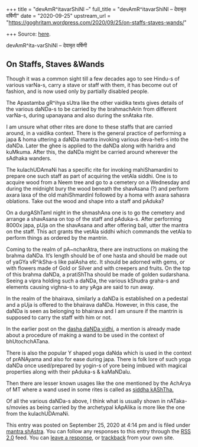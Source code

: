 +++
title = "devAmR^itavarShiNI –"
full_title = "devAmR^itavarShiNI – देवामृत वर्षिणी"
date = "2020-09-25"
upstream_url = "https://goghritam.wordpress.com/2020/09/25/on-staffs-staves-wands/"

+++
Source: [here](https://goghritam.wordpress.com/2020/09/25/on-staffs-staves-wands/).

devAmR^ita-varShiNI – देवामृत वर्षिणी

## On Staffs, Staves &Wands

Though it was a common sight till a few decades ago to see Hindu-s of
various varNa-s, carry a stave or staff with them, it has become out of
fashion, and is now used only by partially disabled people.

The Apastamba gR^ihya sUtra like the other vaidika texts gives details
of the various daNDa-s to be carried by the brahmachArin from different
varNa-s, during upanayana and also during the snAtaka rite.

I am unsure what other rites are done to these staffs that are carried
around, in a vaidika context. There is the general practice of
performing a japa & homa uttering a daNDa mantra invoking various
deva-heti-s into the daNDa. Later the ghee is applied to the daNDa along
with haridra and kuMkuma. After this, the daNDa might be carried around
wherever the sAdhaka wanders.

The kulachUDAmaNi has a specific rite for invoking mahiShamardini to
prepare one such staff as part of acquiring the vetAla siddhi. One is to
acquire wood from a Neem tree and go to a cemetery on a Wednesday and
during the midnight bury the wood beneath the shavAsana (?) and perform
axara laxa of the old mahiShmardinI followed by a homa with axara
sahasra oblations. Take out the wood and shape into a staff and pAduka?

On a durgAShTamI night in the shmashAna one is to go the cemetery and
arrange a shavAsana on top of the staff and pAduka-s. After performing
8000x japa, pUja on the shavAsana and after offering bali, utter the
mantra on the staff. This act grants the vetAla siddhi which commands
the vetAla to perform things as ordered by the mantrin.

Coming to the realm of pA\~ncharAtra, there are instructions on making
the brahma daNDa. It’s length should be of one hasta and should be made
out of yaGYa vR^ikSha-s like palAsha etc. It should be adorned with
gems, or with flowers made of Gold or Silver and with creepers and
fruits. On the top of this brahma daNDa, a pratiShTha should be made of
golden sudarshana. Seeing a vipra holding such a daNDa, the various
kShudra graha-s and elements causing vighna-s to any yAga are said to
run away.

In the realm of the bhairava, similarly a daNDa is established on a
pedestal and a pUja is offered to the bhairava daNDa. However, in this
case, the daNDa is seen as belonging to bhairava and I am unsure if the
mantrin is supposed to carry the staff with him or not.

In the earlier post on the [dasha daNDa
vidhi](https://goghritam.wordpress.com/2020/09/23/dasha-danda-vidhi/), a
mention is already made about a procedure of making a wand to be used in
the context of bhUtochchATana.

There is also the popular Y shaped yoga daNda which is used in the
context of prANAyama and also for ease during japa. There is folk lore
of such yoga daNDa once used/prepared by yogin-s of yore being imbued
with magical properties along with their pAduka-s & kaMaNDalu.

Then there are lesser known usages like the one mentioned by the AchArya
of MT where a wand used in some rites is called as [siddha
kAShTha.](https://manasataramgini.wordpress.com/2015/06/01/the-ponderous-tale-of-the-tombstones/)

Of all the various daNDa-s above, I think what is usually shown in
nATaka-s/movies as being carried by the archetypal kApAlika is more like
the one from the kulachUDAmaNi.

This entry was posted on September 25, 2020 at 4:14 pm and is filed
under [mantra
shAstra](https://goghritam.wordpress.com/category/mantra-shastra/). You
can follow any responses to this entry through the [RSS
2.0](https://goghritam.wordpress.com/2020/09/25/on-staffs-staves-wands/feed/)
feed. You can [leave a response](#respond), or
[trackback](https://goghritam.wordpress.com/2020/09/25/on-staffs-staves-wands/trackback/)
from your own site.

